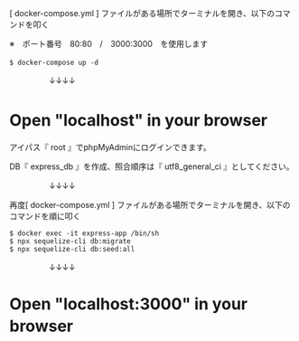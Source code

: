 [ docker-compose.yml ] ファイルがある場所でターミナルを開き、以下のコマンドを叩く　　

※　ポート番号　80:80　/　3000:3000　を使用します
```
$ docker-compose up -d　
```
　　　　　↓↓↓↓
     
# Open "localhost" in your browser　
アイパス『 root 』でphpMyAdminにログインできます。

DB『 express_db 』を作成、照合順序は『 utf8_general_ci 』としてください。

　　　　　↓↓↓↓　　
     
再度[ docker-compose.yml ] ファイルがある場所でターミナルを開き、以下のコマンドを順に叩く

```
$ docker exec -it express-app /bin/sh
$ npx sequelize-cli db:migrate
$ npx sequelize-cli db:seed:all
```

　　　　　↓↓↓↓
# Open "localhost:3000" in your browser　
